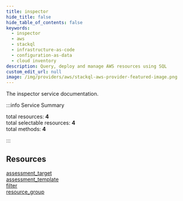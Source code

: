 ```yaml
---
title: inspector
hide_title: false
hide_table_of_contents: false
keywords:
  - inspector
  - aws
  - stackql
  - infrastructure-as-code
  - configuration-as-data
  - cloud inventory
description: Query, deploy and manage AWS resources using SQL
custom_edit_url: null
image: /img/providers/aws/stackql-aws-provider-featured-image.png
---
```


The inspector service documentation.

:::info Service Summary

<div class="row">
<div class="providerDocColumn">
<span>total resources:&nbsp;<b>4</b></span><br />
<span>total selectable resources:&nbsp;<b>4</b></span><br />
<span>total methods:&nbsp;<b>4</b></span><br />
</div>
</div>

:::

## Resources
<div class="row">
<div class="providerDocColumn">
<a href="/providers/aws/inspector/assessment_target/">assessment_target</a><br />
<a href="/providers/aws/inspector/assessment_template/">assessment_template</a>
</div>
<div class="providerDocColumn">
<a href="/providers/aws/inspector/filter/">filter</a><br />
<a href="/providers/aws/inspector/resource_group/">resource_group</a>
</div>
</div>